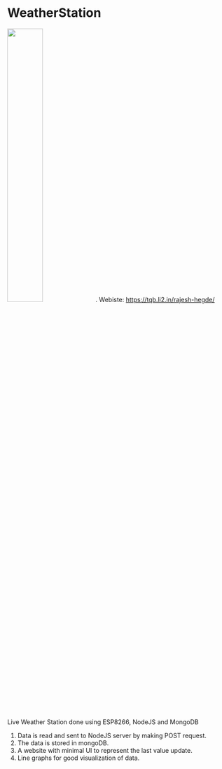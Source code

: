 # WeatherStation
<img src="https://github.com/irajeshegde/WeatherStation/blob/master/assets/logo.jpg" width="40%">.
Webiste: https://tqb.li2.in/rajesh-hegde/


Live Weather Station done using ESP8266, NodeJS and MongoDB

1. Data is read and sent to NodeJS server by making POST request.
2. The data is stored in mongoDB.
3. A website with minimal UI to represent the last value update.
4. Line graphs for good visualization of data.
